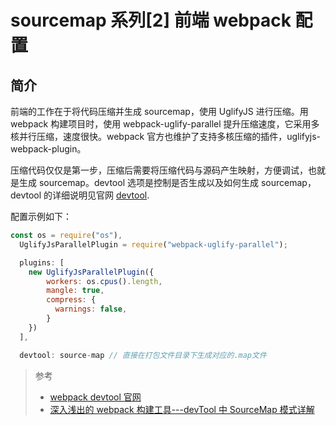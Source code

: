 # sourcemap 系列[2] 前端 webpack 配置

## 简介

前端的工作在于将代码压缩并生成 sourcemap，使用 UglifyJS 进行压缩。用 webpack 构建项目时，使用 webpack-uglify-parallel 提升压缩速度，它采用多核并行压缩，速度很快。webpack 官方也维护了支持多核压缩的插件，uglifyjs-webpack-plugin。

压缩代码仅仅是第一步，压缩后需要将压缩代码与源码产生映射，方便调试，也就是生成 sourcemap。devtool 选项是控制是否生成以及如何生成 sourcemap，devtool 的详细说明见官网 [devtool](https://webpack.docschina.org/configuration/devtool/).

配置示例如下：

```js
const os = require("os"),
  UglifyJsParallelPlugin = require("webpack-uglify-parallel");

  plugins: [
    new UglifyJsParallelPlugin({
        workers: os.cpus().length,
        mangle: true,
        compress: {
          warnings: false,
        }
    })
  ],

  devtool: source-map // 直接在打包文件目录下生成对应的.map文件
```

> 参考
>
> - [webpack devtool 官网](https://webpack.docschina.org/configuration/devtool/)
> - [深入浅出的 webpack 构建工具---devTool 中 SourceMap 模式详解](https://www.cnblogs.com/tugenhua0707/p/9464984.html)
